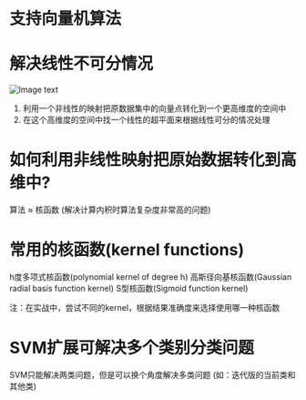 # 支持向量机算法


# 解决线性不可分情况
![Image text](SVM_解决线性不可分情况.jpg)
1. 利用一个非线性的映射把原数据集中的向量点转化到一个更高维度的空间中
2. 在这个高维度的空间中找一个线性的超平面来根据线性可分的情况处理


# 如何利用非线性映射把原始数据转化到高维中?
算法 ≈ 核函数 (解决计算内积时算法复杂度非常高的问题)


# 常用的核函数(kernel functions)
h度多项式核函数(polynomial kernel of degree h)
高斯径向基核函数(Gaussian radial basis function kernel)
S型核函数(Sigmoid function kernel)

注：在实战中，尝试不同的kernel，根据结果准确度来选择使用哪一种核函数


# SVM扩展可解决多个类别分类问题
SVM只能解决两类问题，但是可以换个角度解决多类问题 (如：迭代版的当前类和其他类)